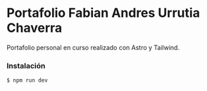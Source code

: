 # Portafolio Fabian Andres Urrutia Chaverra
Portafolio personal en curso realizado con Astro y Tailwind.

### Instalación

`$ npm run dev`
